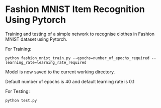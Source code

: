 # Fashion MNIST Item Recognition Using Pytorch

Training and testing of a simple network to recognise clothes in Fashion MNIST dataset using Pytorch.

For Training:
```
python fashion_mnist_train.py --epochs=number_of_epochs_required --learning_rate=learning_rate_required
```

Model is now saved to the current working directory.

Default number of epochs is 40 and default learning rate is 0.1

For Testing:

```
python test.py
```
